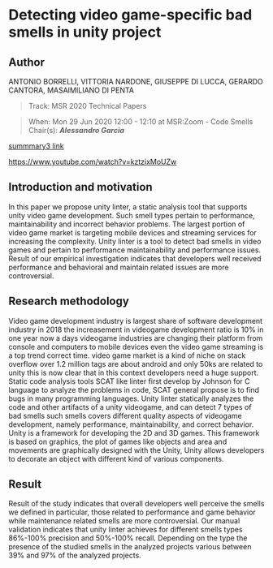 
# Detecting video game-specific bad smells in unity project

## Author

ANTONIO BORRELLI, VITTORIA NARDONE, GIUSEPPE DI LUCCA, GERARDO 
CANTORA, MASAIMILIANO DI PENTA

>Track:  MSR 2020 Technical Papers

>When: Mon 29 Jun 2020 12:00 - 12:10 at MSR:Zoom - Code Smells
Chair(s): **_Alessandro Garcia_**

[summmary3 link](http://www.ing.unisannio.it/mdipenta/papers/unitysmells.pdf)

https://www.youtube.com/watch?v=kztzixMoUZw

## Introduction and motivation
In this paper we propose unity linter, a static analysis tool that supports unity video game 
development. Such smell types pertain to performance, maintainability and incorrect behavior 
problems. The largest portion of video game market is targeting mobile devices and 
streaming services for increasing the complexity. Unity linter is a tool to detect bad smells 
in video games and pertain to performance maintainability and performance issues. Result 
of our empirical investigation indicates that developers well received performance and 
behavioral and maintain related issues are more controversial.

## Research methodology 

Video game development industry is largest share of software development industry in 
2018 the increasement in videogame development ratio is 10% in one year now a days 
videogame industries are changing their platform from console and computers to mobile 
devices even the video game streaming is a top trend correct time. video game market is a 
kind of niche on stack overflow over 1.2 million tags are about android and only 50ks are 
related to unity this is now clear that in this context developers need a huge support. 
Static code analysis tools SCAT like linter first develop by Johnson for C language to analyze
the problems in code, SCAT general propose is to find bugs in many programming 
languages. Unity linter statically analyzes the code and other artifacts of a unity videogame, 
and can detect 7 types of bad smells such smells covers different quality aspects of 
videogame development, namely performance, maintainability, and correct behavior.
Unity is a framework for developing the 2D and 3D games. This framework is based on 
graphics, the plot of games like objects and area and movements are graphically designed 
with the Unity, Unity allows developers to decorate an object with different kind of various
components.


## Result
 Result of the study indicates that overall developers well perceive the smells we defined in 
particular, those related to performance and game behavior while maintenance related smells 
are more controversial. Our manual validation indicates that unity linter achieves for different 
smells types 86%-100% precision and 50%-100% recall. Depending on the type the presence of 
the studied smells in the analyzed projects various between 39% and 97% of the analyzed 
projects.